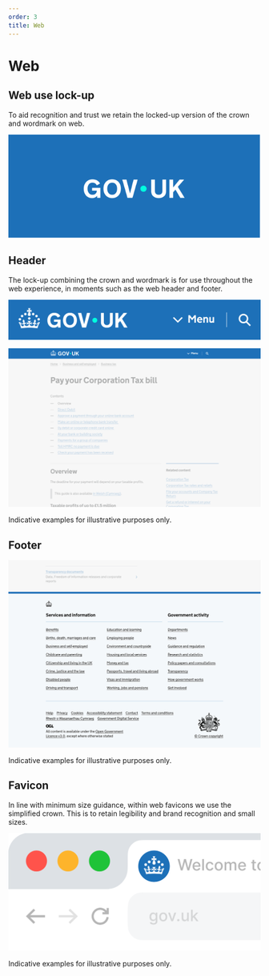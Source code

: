 ```yaml
---
order: 3
title: Web
---
```


# Web

## Web use lock-up

To aid recognition and trust we retain the locked-up version of the crown and wordmark on web.

![TODO](../3-1-logo-elements/logo-primary.svg)

<!--
TODO:
- shouldn't be referencing file in other folder
- it's probably not the correct file either
-->

## Header

The lock-up combining the crown and wordmark is for use throughout the web experience, in moments such as the web header and footer.

![TODO](./web-header-x2.png)

![TODO](./web-header-example-x2.png)

Indicative examples for illustrative purposes only.

## Footer

<!-- TODO: There is no text in the PDF but should have something here -->

![TODO](./web-footer-example-x2.png)

Indicative examples for illustrative purposes only.

## Favicon

In line with minimum size guidance, within web favicons we use the simplified crown. This is to retain legibility and brand recognition and small sizes.

![TODO](./favicon-x2.png)

Indicative examples for illustrative purposes only.

